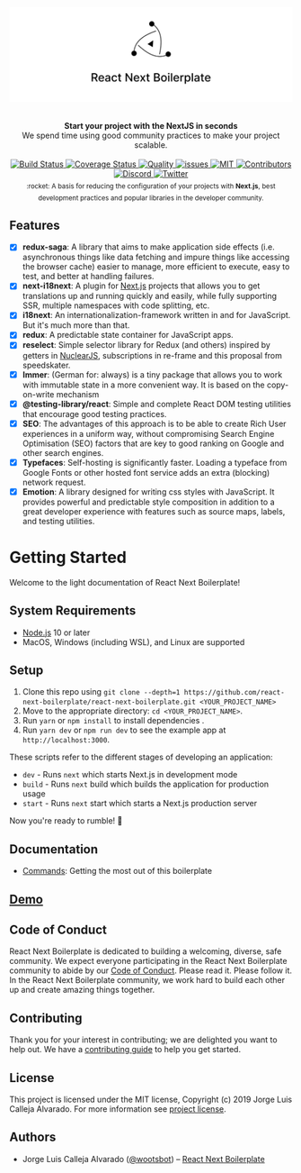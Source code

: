 [![react-next-boilerplate](./docs/images/preview-v2.png)](https://www.reactnextboilerplate.com/)

<br />

<div align="center"><strong>Start your project with the NextJS in seconds</strong></div>
<div align="center">We spend time using good community practices to make your project scalable.</div>

<br />

<div align="center">
  <!-- BUILD STATUS -->
  <a href="https://travis-ci.com/react-next-boilerplate/react-next-boilerplate/builds">
    <img src="https://img.shields.io/github/v/tag/react-next-boilerplate/react-next-boilerplate?color=000000&label=version&logo=version&style=flat-square" alt="Build Status" />
  </a>

  <!-- TEST COVERAGE -->
  <a href='https://coveralls.io/github/react-next-boilerplate/react-next-boilerplate?branch=master'>
    <img src='https://img.shields.io/coveralls/github/react-next-boilerplate/react-next-boilerplate/master?style=flat-square' alt='Coverage Status' />
  </a>

  <!-- QUALITY -->
  <a href="https://app.codacy.com/manual/react-next-boilerplate/react-next-boilerplate/dashboard?bid=14562912">
    <img src="https://img.shields.io/codacy/grade/ee2b85244d434adaa5aa04470fcdde48?style=flat-square" alt="Quality" />
  </a>

  <!-- ISSUES -->
  <a href="https://github.com/react-next-boilerplate/react-next-boilerplate/issues">
    <img src="https://img.shields.io/github/issues/react-next-boilerplate/react-next-boilerplate?style=flat-square" alt="issues" />
  </a>
 
  <!-- MIT -->
  <a href="https://github.com/react-next-boilerplate/react-next-boilerplate/blob/master/LICENSE">
    <img src="https://img.shields.io/github/license/react-next-boilerplate/react-next-boilerplate?style=flat-square" alt="MIT" />
  </a>
  
  <!-- CONTRIBUTORS -->
  <a href="https://github.com/react-next-boilerplate/react-next-boilerplate/graphs/contributors">
    <img src="https://img.shields.io/github/contributors/react-next-boilerplate/react-next-boilerplate?style=flat-square" alt="Contributors" />
  </a>

</div>

<div align="center">

  <!-- DISCORD -->
  <a href="https://discord.gg/ANbWXGs">
    <img src="https://img.shields.io/discord/680982918541082638?color=%237289DA&logo=discord&style=flat-square" alt="Discord" />
  </a>

  <!-- TWITTER -->
  <a href="https://twitter.com/RNBoilerplate">
    <img src="https://img.shields.io/twitter/url?label=%40RNBoilerplate&logo=twitter&style=flat-square&url=https%3A%2F%2Ftwitter.com%2FRNBoilerplate" alt="Twitter" />
  </a>

</div>

<div align="center">
  <sub>:rocket: A basis for reducing the configuration of your projects with <strong>Next.js</Strong>, best development practices and popular libraries in the developer community.</sub>
</div>

## Features

- [x] **redux-saga**: A library that aims to make application side effects (i.e. asynchronous things like data fetching and impure things like accessing the browser cache) easier to manage, more efficient to execute, easy to test, and better at handling failures.
- [x] **next-i18next**: A plugin for [Next.js](https://nextjs.org/) projects that allows you to get translations up and running quickly and easily, while fully supporting SSR, multiple namespaces with code splitting, etc.
- [x] **i18next**: An internationalization-framework written in and for JavaScript. But it's much more than that.
- [x] **redux**: A predictable state container for JavaScript apps.
- [x] **reselect**: Simple selector library for Redux (and others) inspired by getters in [NuclearJS](https://optimizely.github.io/nuclear-js/), subscriptions in re-frame and this proposal from speedskater.
- [x] **Immer**: (German for: always) is a tiny package that allows you to work with immutable state in a more convenient way. It is based on the copy-on-write mechanism
- [x] **@testing-library/react**: Simple and complete React DOM testing utilities that encourage good testing practices.
- [x] **SEO**: The advantages of this approach is to be able to create Rich User experiences in a uniform way, without compromising Search Engine Optimisation (SEO) factors that are key to good ranking on Google and other search engines.
- [x] **Typefaces**: Self-hosting is significantly faster. Loading a typeface from Google Fonts or other hosted font service adds an extra (blocking) network request.
- [x] **Emotion**: A library designed for writing css styles with JavaScript. It provides powerful and predictable style composition in addition to a great developer experience with features such as source maps, labels, and testing utilities.

# Getting Started

Welcome to the light documentation of React Next Boilerplate!

## System Requirements

- [Node.js](https://nodejs.org/en/) 10 or later
- MacOS, Windows (including WSL), and Linux are supported

## Setup

1. Clone this repo using `git clone --depth=1 https://github.com/react-next-boilerplate/react-next-boilerplate.git <YOUR_PROJECT_NAME>`
2. Move to the appropriate directory: `cd <YOUR_PROJECT_NAME>`.
3. Run `yarn` or `npm install` to install dependencies .
4. Run `yarn dev` or `npm run dev` to see the example app at `http://localhost:3000`.

These scripts refer to the different stages of developing an application:

- `dev` - Runs `next` which starts Next.js in development mode
- `build` - Runs `next` build which builds the application for production usage
- `start` - Runs `next` start which starts a Next.js production server

Now you're ready to rumble! :traffic_light:

## Documentation

- [Commands](./docs/general/commands.md): Getting the most out of this boilerplate

## [Demo](https://react-next-boilerplate.herokuapp.com/en)

## Code of Conduct

React Next Boilerplate is dedicated to building a welcoming, diverse, safe community. We expect everyone participating in the React Next Boilerplate community to abide by our [Code of Conduct](./CODE_OF_CONDUCT.md). Please read it. Please follow it. In the React Next Boilerplate community, we work hard to build each other up and create amazing things together.

## Contributing

Thank you for your interest in contributing; we are delighted you want to help out. We have a [contributing guide](./CONTRIBUTING.md) to help you get started.

## License

This project is licensed under the MIT license, Copyright (c) 2019 Jorge Luis Calleja Alvarado. For more information see [project license](./LICENSE).

## Authors

- Jorge Luis Calleja Alvarado ([@wootsbot](https://twitter.com/wootsbot)) – [React Next Boilerplate](https://www.reactnextboilerplate.com/)

